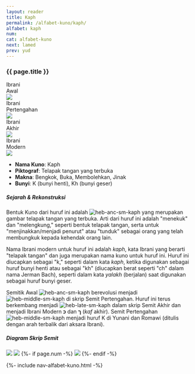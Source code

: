 ```yaml
---
layout: reader
title: Kaph 
permalink: /alfabet-kuno/kaph/
alfabet: kaph
num: 
cat: alfabet-kuno
next: lamed
prev: yud
---
```


<link rel="stylesheet" type="text/css" href="{{ site.url }}/assets/css/alfabet.css">

### **{{ page.title }}**

 <div id="content-alfabet" class="container pb-3">
    <div class="row justify-content-center">
    <div class="col-3 col-md-3 text-center font-weight-bold">Ibrani<br>Awal<br>
           <img class="pt-2" src="https://www.ancient-hebrew.org/hebrew/heb-anc-lg-{{ page.alfabet }}.jpg">
    </div>
    <div class="col-3 col-md-3 text-center font-weight-bold">Ibrani<br>Pertengahan<br>
      <img class="pt-2" src="https://www.ancient-hebrew.org/hebrew/heb-middle-lg-{{ page.alfabet }}.jpg">
     </div>
    <div class="col-3 col-md-3 text-center font-weight-bold">Ibrani<br>Akhir<br>
      <img class="pt-2" src="https://www.ancient-hebrew.org/hebrew/heb-late-lg-{{ page.alfabet }}.jpg">
    </div>
    <div class="col-3 col-md-3 text-center font-weight-bold">Ibrani<br>Modern<br>
      <img class="pt-2" src="https://www.ancient-hebrew.org/hebrew/heb-modern-lg-{{ page.alfabet }}.jpg">
    </div>
  </div>
</div>
          
- **Nama Kuno**: Kaph
- **Piktograf**:  Telapak tangan yang terbuka
- **Makna**: Bengkok, Buka, Membolehkan, Jinak
- **Bunyi**: K (bunyi henti), Kh (bunyi geser)


##### **Sejarah & Rekonstruksi** 


Bentuk Kuno dari huruf ini adalah ![heb-anc-sm-kaph](https://www.ancient-hebrew.org/hebrew/heb-anc-sm-kaph.jpg) yang merupakan gambar telapak tangan yang terbuka. Arti dari huruf ini adalah "menekuk" dan "melengkung," seperti bentuk telapak tangan, serta untuk "menjinakkan/menjadi penurut" atau "tunduk" sebagai orang yang telah membungkuk kepada kehendak orang lain.

Nama Ibrani modern untuk huruf ini adalah _kaph_, kata Ibrani yang berarti "telapak tangan" dan juga merupakan nama kuno untuk huruf ini. Huruf ini diucapkan sebagai "k," seperti dalam kata _kaph_, ketika digunakan sebagai huruf bunyi henti atau sebagai "kh" (diucapkan berat seperti "ch" dalam nama Jerman Bach), seperti dalam kata _yalakh_ (berjalan) saat digunakan sebagai huruf bunyi geser.

Semitik Awal ![heb-anc-sm-kaph](https://www.ancient-hebrew.org/hebrew/heb-anc-sm-kaph.jpg) berevolusi menjadi ![heb-middle-sm-kaph](https://www.ancient-hebrew.org/hebrew/heb-middle-sm-kaph.jpg) di skrip Semit Pertengahan. Huruf ini terus berkembang menjadi ![heb-late-sm-kaph](https://www.ancient-hebrew.org/hebrew/heb-late-sm-kaph.jpg) dalam skrip Semit Akhir dan menjadi Ibrani Modern **כ** dan **ך** (_kaf_ akhir). Semit Pertengahan ![heb-middle-sm-kaph](https://www.ancient-hebrew.org/hebrew/heb-middle-sm-kaph.jpg) menjadi huruf K  di Yunani dan Romawi (ditulis dengan arah terbalik dari aksara Ibrani).



<div id="content-chart" class="container pb-3">
    <div class="row justify-content-center">
      <div class="col-10 px-0">
        <h5 class="text-center font-weight-bold pb-2">Diagram Skrip Semit</h5>
        <div class="row justify-content-center">
        <img class="p-3 mb-4 img-thumbnail shadow" src="https://www.ancient-hebrew.org/ancient-alphabet/files/alphabet_chart_{{ page.alfabet }}_2.jpg">
        <img class="p-3 mb-4 img-thumbnail shadow" src="https://www.ancient-hebrew.org/ancient-alphabet/files/alphabet_chart_{{ page.alfabet }}_1.jpg"> 
        {%- if page.num -%}
        <img class="p-3 mb-4 img-thumbnail shadow" src="https://www.ancient-hebrew.org/alphabet/files/alephbet_evolution_{{ page.num }}.gif ">
        {%- endif -%}
        </div>
      </div>
    </div>
</div> 


{%- include nav-alfabet-kuno.html -%}